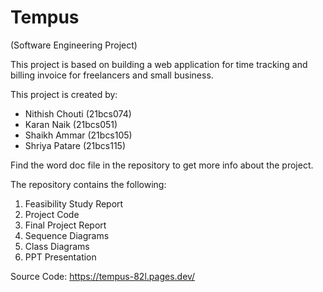 # Tempus
(Software Engineering Project)

This project is based on building a web application for time tracking and billing invoice for freelancers and small business.

This project is created by: 

 - Nithish Chouti (21bcs074)
 - Karan Naik (21bcs051)
 - Shaikh Ammar (21bcs105)
 - Shriya Patare (21bcs115)

Find the word doc file in the repository to get more info about the project.

The repository contains the following:
1) Feasibility Study Report
2) Project Code 
3) Final Project Report
4) Sequence Diagrams
5) Class Diagrams
6) PPT Presentation

Source Code: https://tempus-82l.pages.dev/
